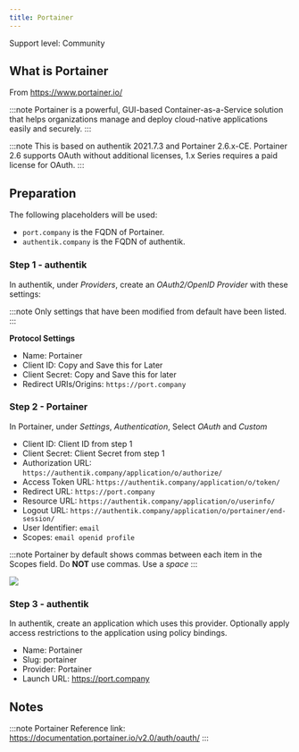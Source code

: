 ```yaml
---
title: Portainer
---
```


<span class="badge badge--secondary">Support level: Community</span>

## What is Portainer

From https://www.portainer.io/

:::note
Portainer is a powerful, GUI-based Container-as-a-Service solution that helps organizations manage and deploy cloud-native applications easily and securely.
:::

:::note
This is based on authentik 2021.7.3 and Portainer 2.6.x-CE. Portainer 2.6 supports OAuth without additional licenses, 1.x Series requires a paid license for OAuth.
:::

## Preparation

The following placeholders will be used:

-   `port.company` is the FQDN of Portainer.
-   `authentik.company` is the FQDN of authentik.

### Step 1 - authentik

In authentik, under _Providers_, create an _OAuth2/OpenID Provider_ with these settings:

:::note
Only settings that have been modified from default have been listed.
:::

**Protocol Settings**

-   Name: Portainer
-   Client ID: Copy and Save this for Later
-   Client Secret: Copy and Save this for later
-   Redirect URIs/Origins: `https://port.company`

### Step 2 - Portainer

In Portainer, under _Settings_, _Authentication_, Select _OAuth_ and _Custom_

-   Client ID: Client ID from step 1
-   Client Secret: Client Secret from step 1
-   Authorization URL: `https://authentik.company/application/o/authorize/`
-   Access Token URL: `https://authentik.company/application/o/token/`
-   Redirect URL: `https://port.company`
-   Resource URL: `https://authentik.company/application/o/userinfo/`
-   Logout URL: `https://authentik.company/application/o/portainer/end-session/`
-   User Identifier: `email`
-   Scopes: `email openid profile`

:::note
Portainer by default shows commas between each item in the Scopes field. Do **NOT** use commas. Use a _space_
:::

![](./port1.png)

### Step 3 - authentik

In authentik, create an application which uses this provider. Optionally apply access restrictions to the application using policy bindings.

-   Name: Portainer
-   Slug: portainer
-   Provider: Portainer
-   Launch URL: https://port.company

## Notes

:::note
Portainer Reference link: https://documentation.portainer.io/v2.0/auth/oauth/
:::
